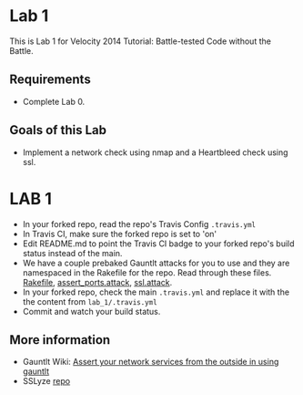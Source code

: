 # Lab 1
This is Lab 1 for Velocity 2014 Tutorial: Battle-tested Code without the Battle.

## Requirements
* Complete Lab 0. 

## Goals of this Lab
* Implement a network check using nmap and a Heartbleed check using ssl.

# LAB 1
* In your forked repo, read the repo's Travis Config `.travis.yml`
* In Travis CI, make sure the forked repo is set to 'on'
* Edit README.md to point the Travis CI badge to your forked repo's build status instead of the main.
* We have a couple prebaked Gauntlt attacks for you to use and they are namespaced in the Rakefile for the repo. Read through these files. [Rakefile](https://github.com/secure-pipeline/rails-travis-example/blob/master/Rakefile), [assert_ports.attack](https://github.com/secure-pipeline/rails-travis-example/blob/master/test/attacks/assert-ports.attack), [ssl.attack](https://github.com/secure-pipeline/rails-travis-example/blob/master/test/attacks/ssl.attack).
* In your forked repo, check the main `.travis.yml` and replace it with the the content from `lab_1/.travis.yml`
* Commit and watch your build status.

## More information
* Gauntlt Wiki: [Assert your network services from the outside in using gauntlt](https://github.com/gauntlt/gauntlt/wiki/Assert-your-network-services-from-the-outside-in-using-gauntlt)
* SSLyze [repo](https://github.com/iSECPartners/sslyze)
